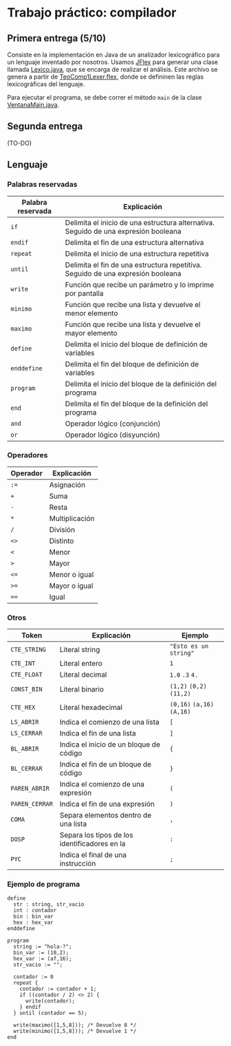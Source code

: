 # Trabajo práctico: compilador

## Primera entrega (5/10)

Consiste en la implementación en Java de un analizador lexicográfico para un lenguaje inventado por nosotros. Usamos [JFlex](https://www.jflex.de/) para generar una clase llamada [Lexico.java](src/ar/edu/unlu/teocomp1/grupo3/Lexico.java), que se encarga de realizar el análisis. Este archivo se genera a partir de [TeoComp1Lexer.flex](TeoComp1Lexer.flex), donde se defininen las reglas lexicográficas del lenguaje.

Para ejecutar el programa, se debe correr el método `main` de la clase [VentanaMain.java](src/ar/edu/unlu/teocomp1/grupo3/VentanaMain.java).

## Segunda entrega

(TO-DO)

## Lenguaje

### Palabras reservadas

Palabra reservada | Explicación
---|---
`if` | Delimita el inicio de una estructura alternativa. Seguido de una expresión booleana
`endif` | Delimita el fin de una estructura alternativa
`repeat` | Delimita el inicio de una estructura repetitiva
`until` | Delimita el fin de una estructura repetitiva. Seguido de una expresión booleana
`write` | Función que recibe un parámetro y lo imprime por pantalla
`minimo` | Función que recibe una lista y devuelve el menor elemento
`maximo` | Función que recibe una lista y devuelve el mayor elemento
`define` | Delimita el inicio del bloque de definición de variables
`enddefine` | Delimita el fin del bloque de definición de variables
`program` | Delimita el inicio del bloque de la definición del programa
`end` | Delimita el fin del bloque de la definición del programa
`and` | Operador lógico (conjunción)
`or` | Operador lógico (disyunción)

### Operadores

Operador | Explicación
---|---
`:=` | Asignación
`+` | Suma
`-` | Resta
`*` | Multiplicación
`/` | División
`<>` | Distinto
`<` | Menor
`>` | Mayor
`<=` | Menor o igual
`>=` | Mayor o igual
`==` | Igual

### Otros

Token | Explicación | Ejemplo
---|---|---
`CTE_STRING` | Literal string | `"Esto es un string"`
`CTE_INT` | Literal entero | `1`
`CTE_FLOAT` | Literal decimal | `1.0` `.3` `4.`
`CONST_BIN` | Literal binario | `(1,2)` `(0,2)` `(11,2)`
`CTE_HEX` | Literal hexadecimal | `(0,16)` `(a,16)` `(A,16)`
`LS_ABRIR` | Indica el comienzo de una lista | `[`
`LS_CERRAR` | Indica el fin de una lista | `]`
`BL_ABRIR` | Indica el inicio de un bloque de código | `{`
`BL_CERRAR` | Indica el fin de un bloque de código | `}`
`PAREN_ABRIR` | Indica el comienzo de una expresión |  `(`
`PAREN_CERRAR` | Indica el fin de una expresión |  `)`
`COMA` | Separa elementos dentro de una lista | `,`
`DOSP`| Separa los tipos de los identificadores en la | `:`
`PYC` | Indica el final de una instrucción | `;`


### Ejemplo de programa

```
define
  str : string, str_vacio
  int : contador
  bin : bin_var
  hex : hex_var
enddefine

program
  string := "hola-?";
  bin_var := (10,2);
  hex_var := (af,16);
  str_vacio := "";

  contador := 0
  repeat {
    contador := contador + 1;
    if ((contador / 2) <> 2) {
      write(contador);
    } endif
  } until (contador == 5);

  write(maximo([1,5,8])); /* Devuelve 8 */
  write(minimo([1,5,8])); /* Devuelve 1 */
end
```
